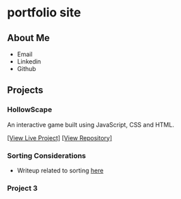 # portfolio site

## About Me

- Email
- Linkedin
- Github

## Projects

### HollowScape

An interactive game built using JavaScript, CSS and HTML.

[[View Live Project]](https://tcss491black1.github.io/Game/)  [[View Repository]](https://github.com/TCSS491Black1/Game/)

### Sorting Considerations

- Writeup related to sorting [here](/writeups/sorting)

### Project 3
